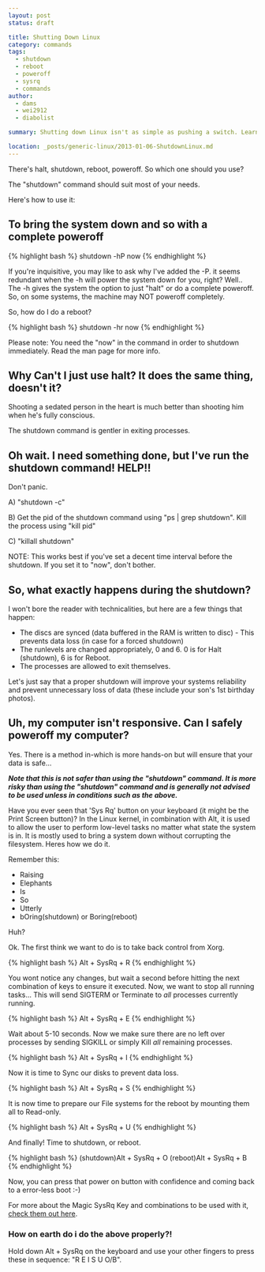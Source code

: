```yaml
---
layout: post
status: draft

title: Shutting Down Linux
category: commands
tags: 
  - shutdown
  - reboot
  - poweroff
  - sysrq
  - commands
author: 
  - dams
  - wei2912
  - diabolist

summary: Shutting down Linux isn't as simple as pushing a switch. Learn how to shutdown Linux properly.

location: _posts/generic-linux/2013-01-06-ShutdownLinux.md
---
```


There's halt, shutdown, reboot, poweroff. So which one should you use?

The "shutdown" command should suit most of your needs.

Here's how to use it:

## To bring the system down and so with a complete poweroff

{% highlight bash %}
shutdown -hP now
{% endhighlight %}

If you're inquisitive, you may like to ask why I've added the -P. it seems redundant when the -h will power the system down for you, right?
Well.. The -h gives the system the option to just "halt" or do a complete poweroff. So, on some systems, the machine may NOT poweroff completely.

So, how do I do a reboot?

{% highlight bash %}
shutdown -hr now
{% endhighlight %}

Please note: You need the "now" in the command in order to shutdown immediately. Read the man page for more info.

<!--more-->

## Why Can't I just use halt? It does the same thing, doesn't it?

Shooting a sedated person in the heart is much better than shooting him when he's fully conscious.

The shutdown command is gentler in exiting processes.

## Oh wait. I need something done, but I've run the shutdown command! HELP!!

Don't panic.

A) "shutdown -c"

B) Get the pid of the shutdown command using "ps | grep shutdown". Kill the process using "kill pid"

C) "killall shutdown"

NOTE: This works best if you've set a decent time interval before the shutdown. If you set it to "now", don't bother.

## So, what exactly happens during the shutdown?

I won't bore the reader with technicalities, but here are a few things that happen:

- The discs are synced (data buffered in the RAM is written to disc) - This prevents data loss (in case for a forced shutdown)
- The runlevels are changed appropriately, 0 and 6. 0 is for Halt (shutdown), 6 is for Reboot.
- The processes are allowed to exit themselves.

Let's just say that a proper shutdown will improve your systems reliability and prevent unnecessary loss of data (these include your son's 1st birthday photos).

## Uh, my computer isn't responsive. Can I safely poweroff my computer?

Yes. There is a method in-which is more hands-on but will ensure that your data is safe...

***Note that this is not safer than using the "shutdown" command. It is more risky than using the "shutdown" command and is generally not advised to be used unless in conditions such as the above.***

Have you ever seen that 'Sys Rq' button on your keyboard (it might be the Print Screen button)? In the Linux kernel, in combination with Alt, it is used to allow the user to perform low-level tasks no matter what state the system is in. It is mostly used to bring a system down without corrupting the filesystem. Heres how we do it.

Remember this:

- Raising
- Elephants
- Is
- So
- Utterly
- bOring(shutdown) or Boring(reboot)

Huh?

Ok. The first think we want to do is to take back control from Xorg.

{% highlight bash %}
Alt + SysRq + R
{% endhighlight %}

You wont notice any changes, but wait a second before hitting the next combination of keys to ensure it executed. Now, we want to stop all running tasks... This will send SIGTERM or Terminate to *all* processes currently running.

{% highlight bash %}
Alt + SysRq + E
{% endhighlight %}

Wait about 5-10 seconds. Now we make sure there are no left over processes by sending SIGKILL or simply Kill _all_ remaining processes.

{% highlight bash %}
Alt + SysRq + I
{% endhighlight %}

Now it is time to Sync our disks to prevent data loss.

{% highlight bash %}
Alt + SysRq + S
{% endhighlight %}

It is now time to prepare our File systems for the reboot by mounting them all to Read-only.

{% highlight bash %}
Alt + SysRq + U
{% endhighlight %}

And finally! Time to shutdown, or reboot.

{% highlight bash %}
(shutdown)Alt + SysRq + O  (reboot)Alt + SysRq + B
{% endhighlight %}

Now, you can press that power on button with confidence and coming back to a error-less boot :-)

For more about the Magic SysRq Key and combinations to be used with it, [check them out here](http://en.wikipedia.org/wiki/Magic_SysRq_key).

### How on earth do i do the above properly?!

Hold down Alt + SysRq on the keyboard and use your other fingers to press these in sequence: "R E I S U O/B".
